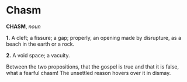 # Chasm

**CHASM**, _noun_

**1.** A cleft; a fissure; a gap; properly, an opening made by disrupture, as a beach in the earth or a rock.

**2.** A void space; a vacuity.

Between the two propositions, that the gospel is true and that it is false, what a fearful chasm! The unsettled reason hovers over it in dismay.